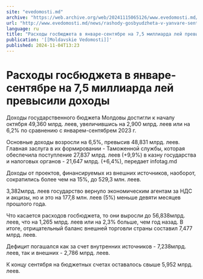 ```yaml
---
site: "evedomosti.md"
archive: "https://web.archive.org/web/20241115065126/www.evedomosti.md/news/rashody-gosbyudzheta-v-yanvare-sentyabre-na-75-milliarda-lej"
url: "http://www.evedomosti.md/news/rashody-gosbyudzheta-v-yanvare-sentyabre-na-75-milliarda-lej"
language: ru
title: "Расходы госбюджета в январе-сентябре на 7,5 миллиарда лей превысили доходы"
publication: '[[Moldavskie Vedomosti]]'
published: 2024-11-04T13:23
---
```


# Расходы госбюджета в январе-сентябре на 7,5 миллиарда лей превысили доходы

Доходы государственного бюджета Молдовы достигли к началу октября 49,360 млрд. леев, увеличившись на 2,900 млрд. леев или на 6,2% по сравнению с январем-сентябрем 2023 г.

Основные доходы возросли на 6,5%, превысив 48,831 млрд. леев. Главная заслуга в их формировании - Таможенной службы, которая обеспечила поступление 27,837 млрд. леев (+9,9%) в казну государства и налоговых органов - 21,647 млрд. (+6,4%), передает infotag.md

Доходы от проектов, финансируемых из внешних источников, наоборот, сократились более чем на 15%, до 529,3 млн. леев.

3,382млрд. леев государство вернуло экономическим агентам за НДС и акцизы, но и это на 177,8 млн. леев (5%) меньше девяти месяцев прошлого года.

Что касается расходов госбюджета, то они выросли до 56,838млрд. леев, что на 1,265 млрд. леев или на 2,3% больше, чем год назад. В итоге, отрицательный баланс внешней торговли страны составил 7,477 млрд. леев.

Дефицит погашался как за счет внутренних источников - 7,238млрд. леев, так и внешних - 2,786 млрд. леев.

К концу сентября на бюджетных счетах оставалось свыше 5,952 млрд. леев.